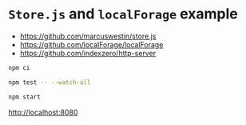 # `Store.js` and `localForage` example

- <https://github.com/marcuswestin/store.js>
- <https://github.com/localForage/localForage>
- <https://github.com/indexzero/http-server>

```bash
npm ci

npm test -- --watch-all

npm start
```

<http://localhost:8080>
